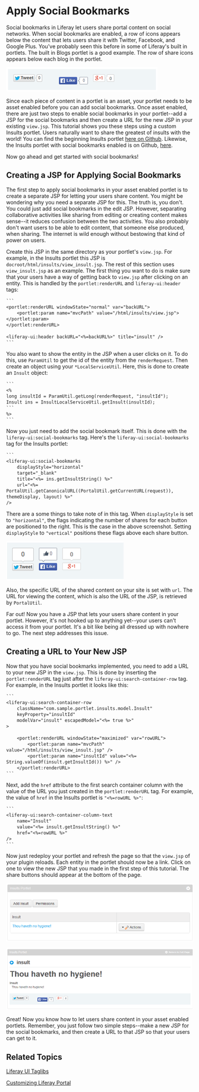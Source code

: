 # Apply Social Bookmarks

Social bookmarks in Liferay let users share portal content on social networks. 
When social bookmarks are enabled, a row of icons appears below the content that 
lets users share it with Twitter, Facebook, and Google Plus. You've probably 
seen this before in some of Liferay's built in portlets. The built in Blogs 
portlet is a good example. The row of share icons appears below each blog in the 
portlet. 

![Figure 1: Social bookmarks are enabled in the built in Blogs portlet](../../images/asset-fw-social-bookmarks-icons.png)

Since each piece of content in a portlet is an asset, your portlet needs to be 
asset enabled before you can add social bookmarks. Once asset enabled, there are 
just two steps to enable social bookmarks in your portlet--add a JSP for the 
social bookmarks and then create a URL for the new JSP in your existing 
`view.jsp`. This tutorial shows you these steps using a custom Insults portlet. 
Users naturally want to share the greatest of insults with the world! You can 
find the beginning Insults portlet [here on Github](https://github.com/ngaskill/liferay-docs/tree/assetfw-tutorials/develop/tutorials/code/asset-framework/begin).
Likewise, the Insults portlet with social bookmarks enabled is on Github, [here](https://github.com/ngaskill/liferay-docs/tree/assetfw-tutorials/develop/tutorials/code/asset-framework/social-bookmarks/end).

Now go ahead and get started with social bookmarks!

## Creating a JSP for Applying Social Bookmarks

The first step to apply social bookmarks in your asset enabled portlet is to 
create a separate JSP for letting your users share content. You might be 
wondering why you need a separate JSP for this. The truth is, you don't. You 
could just add social bookmarks in the edit JSP. However, separating 
collaborative activities like sharing from editing or creating content makes 
sense--it reduces confusion between the two activities. You also probably don't 
want users to be able to edit content, that someone else produced, when sharing. 
The internet is wild enough without bestowing that kind of power on users.

Create this JSP in the same directory as your portlet's `view.jsp`. For example, 
in the Insults portlet this JSP is `docroot/html/insults/view_insult.jsp`. The 
rest of this section uses `view_insult.jsp` as an example. The first thing you 
want to do is make sure that your users have a way of getting back to `view.jsp` 
after clicking on an entity. This is handled by the `portlet:renderURL` and 
`liferay-ui:header` tags:

    ```
    <portlet:renderURL windowState="normal" var="backURL">
        <portlet:param name="mvcPath" value="/html/insults/view.jsp"></portlet:param>
    </portlet:renderURL>

    <liferay-ui:header backURL="<%=backURL%>" title="insult" />
    ```
    
You also want to show the entity in the JSP when a user clicks on it. To do 
this, use `ParamUtil` to get the id of the entity from the `renderRequest`. Then 
create an object using your `*LocalServiceUtil`. Here, this is done to create an 
`Insult` object:

    ```
    <%
    long insultId = ParamUtil.getLong(renderRequest, "insultId");
    Insult ins = InsultLocalServiceUtil.getInsult(insultId);
    ```
    %>
    ```
    
Now you just need to add the social bookmark itself. This is done with the 
`liferay-ui:social-bookmarks` tag. Here's the `liferay-ui:social-bookmarks` tag 
for the Insults portlet:

    ```
    <liferay-ui:social-bookmarks
        displayStyle="horizontal"
        target="_blank"
        title="<%= ins.getInsultString() %>"
        url="<%= PortalUtil.getCanonicalURL((PortalUtil.getCurrentURL(request)), themeDisplay, layout) %>" 
    />
    
There are a some things to take note of in this tag. When `displayStyle` is set 
to `"horizontal"`, the flags indicating the number of shares for each button are 
positioned to the right. This is the case in the above screenshot. Setting 
`displayStyle` to `"vertical"` positions these flags above each share button.

![Figure 2: The share buttons with `displayStyle` set to `"vertical"`.](../../images/asset-fw-social-bookmarks-icons-vertical.png)

<!-- What do target and title do? I don't see a title anywhere in the row of share icons -Nick -->
Also, the specific URL of the shared content on your site is set with `url`. The 
URL for viewing the content, which is also the URL of the JSP, is retrieved by 
`PortalUtil`.

Far out! Now you have a JSP that lets your users share content in your portlet. 
However, it's not hooked up to anything yet--your users can't access it from 
your portlet. It's a bit like being all dressed up with nowhere to go. The next 
step addresses this issue.

## Creating a URL to Your New JSP

Now that you have social bookmarks implemented, you need to add a URL to your 
new JSP in the `view.jsp`. This is done by inserting the `portlet:renderURL` tag 
just after the `liferay-ui:search-container-row` tag. For example, in the 
Insults portlet it looks like this:

    ```
    <liferay-ui:search-container-row
        className="com.sample.portlet.insults.model.Insult"
        keyProperty="insultId"
        modelVar="insult" escapedModel="<%= true %>"
    >
    
        <portlet:renderURL windowState="maximized" var="rowURL">
            <portlet:param name="mvcPath" value="/html/insults/view_insult.jsp" />
            <portlet:param name="insultId" value="<%= String.valueOf(insult.getInsultId()) %>" />
        </portlet:renderURL>
    ```

Next, add the `href` attribute to the first search container column with the 
value of the URL you just created in the `portlet:renderURL` tag. For example, 
the value of `href` in the Insults portlet is `"<%=rowURL %>"`:

    ```
    <liferay-ui:search-container-column-text
        name="Insult"
        value="<%= insult.getInsultString() %>"
        href="<%=rowURL %>"
    />
    ```

Now just redeploy your portlet and refresh the page so that the `view.jsp` of 
your plugin reloads. Each entity in the portlet should now be a link. Click on 
one to view the new JSP that you made in the first step of this tutorial. The 
share buttons should appear at the bottom of the page.

![Figure 1: Entities in portlets appear as links after implementing social bookmarks.](../../images/asset-fw-social-bookmarks-link.png)

![Figure 2: The new JSP lets users share content in your portlet.](../../images/asset-fw-social-bookmarks.png)

Great! Now you know how to let users share content in your asset enabled 
portlets. Remember, you just follow two simple steps--make a new JSP for the 
social bookmarks, and then create a URL to that JSP so that your users can get 
to it.

## Related Topics

[Liferay UI Taglibs](/tutorials/-/knowledge_base/liferay-ui-taglibs)

[Customizing Liferay Portal](/tutorials/-/knowledge_base/customizing-liferay-portal)
